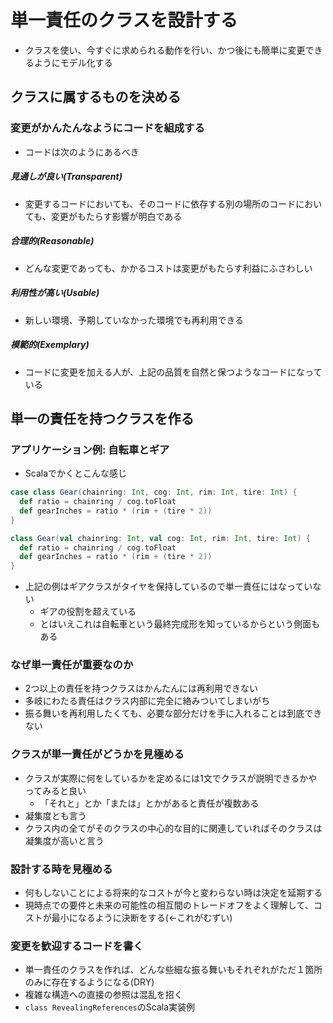 # 単一責任のクラスを設計する
- クラスを使い、今すぐに求められる動作を行い、かつ後にも簡単に変更できるようにモデル化する

## クラスに属するものを決める

### 変更がかんたんなようにコードを組成する
- コードは次のようにあるべき

##### 見通しが良い(Transparent)
- 変更するコードにおいても、そのコードに依存する別の場所のコードにおいても、変更がもたらす影響が明白である

##### 合理的(Reasonable)
- どんな変更であっても、かかるコストは変更がもたらす利益にふさわしい

##### 利用性が高い(Usable)
- 新しい環境、予期していなかった環境でも再利用できる

##### 模範的(Exemplary)
- コードに変更を加える人が、上記の品質を自然と保つようなコードになっている

## 単一の責任を持つクラスを作る

### アプリケーション例: 自転車とギア
- Scalaでかくとこんな感じ
```scala
case class Gear(chainring: Int, cog: Int, rim: Int, tire: Int) {
  def ratio = chainring / cog.toFloat
  def gearInches = ratio * (rim + (tire * 2))
}
```

```scala
class Gear(val chainring: Int, val cog: Int, rim: Int, tire: Int) {
  def ratio = chainring / cog.toFloat
  def gearInches = ratio * (rim + (tire * 2))
}
```
- 上記の例はギアクラスがタイヤを保持しているので単一責任にはなっていない
  - ギアの役割を超えている
  - とはいえこれは自転車という最終完成形を知っているからという側面もある

### なぜ単一責任が重要なのか
- 2つ以上の責任を持つクラスはかんたんには再利用できない
- 多岐にわたる責任はクラス内部に完全に絡みついてしまいがち
- 振る舞いを再利用したくても、必要な部分だけを手に入れることは到底できない

### クラスが単一責任がどうかを見極める
- クラスが実際に何をしているかを定めるには1文でクラスが説明できるかやってみると良い
  - 「それと」とか「または」とかがあると責任が複数ある
- 凝集度とも言う
- クラス内の全てがそのクラスの中心的な目的に関連していればそのクラスは凝集度が高いと言う

### 設計する時を見極める
- 何もしないことによる将来的なコストが今と変わらない時は決定を延期する
- 現時点での要件と未来の可能性の相互間のトレードオフをよく理解して、コストが最小になるように決断をする(<-これがむずい)

### 変更を歓迎するコードを書く
- 単一責任のクラスを作れば、どんな些細な振る舞いもそれぞれがただ１箇所のみに存在するようになる(DRY)
- 複雑な構造への直接の参照は混乱を招く
- `class RevealingReferences`のScala実装例










